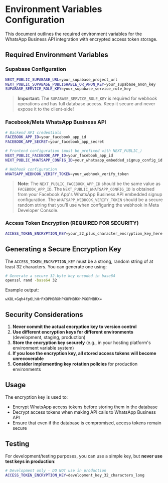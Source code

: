# Environment Variables Configuration

This document outlines the required environment variables for the WhatsApp Business API integration with encrypted access token storage.

## Required Environment Variables

### Supabase Configuration

```bash
NEXT_PUBLIC_SUPABASE_URL=your_supabase_project_url
NEXT_PUBLIC_SUPABASE_PUBLISHABLE_OR_ANON_KEY=your_supabase_anon_key
SUPABASE_SERVICE_ROLE_KEY=your_supabase_service_role_key
```

> **Important**: The `SUPABASE_SERVICE_ROLE_KEY` is required for webhook operations and has full database access. Keep it secure and never expose it to the client-side!

### Facebook/Meta WhatsApp Business API

```bash
# Backend API credentials
FACEBOOK_APP_ID=your_facebook_app_id
FACEBOOK_APP_SECRET=your_facebook_app_secret

# Frontend configuration (must be prefixed with NEXT_PUBLIC_)
NEXT_PUBLIC_FACEBOOK_APP_ID=your_facebook_app_id
NEXT_PUBLIC_WHATSAPP_CONFIG_ID=your_whatsapp_embedded_signup_config_id

# Webhook configuration
WHATSAPP_WEBHOOK_VERIFY_TOKEN=your_webhook_verify_token
```

> **Note**: The `NEXT_PUBLIC_FACEBOOK_APP_ID` should be the same value as `FACEBOOK_APP_ID`. The `NEXT_PUBLIC_WHATSAPP_CONFIG_ID` is obtained from your Facebook App's WhatsApp Business API embedded signup configuration. The `WHATSAPP_WEBHOOK_VERIFY_TOKEN` should be a secure random string that you'll use when configuring the webhook in Meta Developer Console.

### Access Token Encryption (REQUIRED FOR SECURITY)

```bash
ACCESS_TOKEN_ENCRYPTION_KEY=your_32_plus_character_encryption_key_here
```

## Generating a Secure Encryption Key

The `ACCESS_TOKEN_ENCRYPTION_KEY` must be a strong, random string of at least 32 characters. You can generate one using:

```bash
# Generate a secure 32-byte key encoded in base64
openssl rand -base64 32
```

Example output:

```
wX8L+Gqh4fp6LhHrPXOPMBRXhPXOPMBRXhPXOPMBRX=
```

## Security Considerations

1. **Never commit the actual encryption key to version control**
2. **Use different encryption keys for different environments** (development, staging, production)
3. **Store the encryption key securely** (e.g., in your hosting platform's environment variable system)
4. **If you lose the encryption key, all stored access tokens will become unrecoverable**
5. **Consider implementing key rotation policies** for production environments

## Usage

The encryption key is used to:

- Encrypt WhatsApp access tokens before storing them in the database
- Decrypt access tokens when making API calls to WhatsApp Business API
- Ensure that even if the database is compromised, access tokens remain secure

## Testing

For development/testing purposes, you can use a simple key, but **never use test keys in production**:

```bash
# Development only - DO NOT use in production
ACCESS_TOKEN_ENCRYPTION_KEY=development_key_32_characters_long
```
